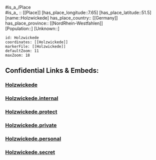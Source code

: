 ﻿---
location: [51.5,7.65] 
mapzoom: [7,12] 
mapmarker: city 
type: City
tags:
- geo/City


SpocWebEntityId: 31008
isDeleted: false
confidential: public

---
#is_a_/Place  
#is_a_ :: [[Place]] 
[has_place_longitude::7.65] 
[has_place_latitude::51.5] 
[name::Holzwickede] 
has_place_country:: [[Germany]]  
has_place_province:: [[NordRhein-Westfahlen]]  
[Population::] 
[Unknown::] 


```leaflet
id: Holzwickede
coordinates: [[Holzwickede]] 
markerFile: [[Holzwickede]] 
defaultZoom: 11 
maxZoom: 18
```


## Confidential Links & Embeds: 

### [Holzwickede](/_public/Earth/Continent/Europe/Europe~Central/Germany/Germany~West/Nord_Rhein-Westfalen/counties~NW/Unna/cities~Unna/Holzwickede.md) 

### [Holzwickede.internal](/_internal/Earth/Continent/Europe/Europe~Central/Germany/Germany~West/Nord_Rhein-Westfalen/counties~NW/Unna/cities~Unna/Holzwickede.internal.md) 

### [Holzwickede.protect](/_protect/Earth/Continent/Europe/Europe~Central/Germany/Germany~West/Nord_Rhein-Westfalen/counties~NW/Unna/cities~Unna/Holzwickede.protect.md) 

### [Holzwickede.private](/_private/Earth/Continent/Europe/Europe~Central/Germany/Germany~West/Nord_Rhein-Westfalen/counties~NW/Unna/cities~Unna/Holzwickede.private.md) 

### [Holzwickede.personal](/_personal/Earth/Continent/Europe/Europe~Central/Germany/Germany~West/Nord_Rhein-Westfalen/counties~NW/Unna/cities~Unna/Holzwickede.personal.md) 

### [Holzwickede.secret](/_secret/Earth/Continent/Europe/Europe~Central/Germany/Germany~West/Nord_Rhein-Westfalen/counties~NW/Unna/cities~Unna/Holzwickede.secret.md) 
